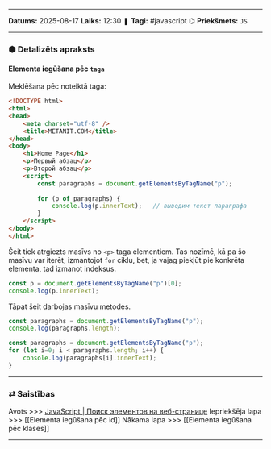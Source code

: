 ___

**Datums:** 2025-08-17
**Laiks:** 12:30
❚ **Tagi:** #javascript 
⌬ **Priekšmets:**  `JS`

---
### ⬢ Detalizēts apraksts
#### Elementa iegūšana pēc `taga`

Meklēšana pēc noteiktā taga:

```html
<!DOCTYPE html>
<html>
<head>
    <meta charset="utf-8" />
    <title>METANIT.COM</title>
</head>
<body>
    <h1>Home Page</h1>
    <p>Первый абзац</p>
    <p>Второй абзац</p>
    <script>
        const paragraphs = document.getElementsByTagName("p");
  
        for (p of paragraphs) {
            console.log(p.innerText);   // выводим текст параграфа
        }
    </script>
</body>
</html>
```

Šeit tiek atrgiezts masīvs no `<p>` taga elementiem. Tas nozīmē, kā pa šo masīvu var iterēt, izmantojot `for` ciklu, bet, ja vajag piekļūt pie konkrēta elementa, tad izmanot indeksus.

```js
const p = document.getElementsByTagName("p")[0];
console.log(p.innerText);
```

Tāpat šeit darbojas masīvu metodes.

```js
const paragraphs = document.getElementsByTagName("p");
console.log(paragraphs.length);
```

```js
const paragraphs = document.getElementsByTagName("p");
for (let i=0; i < paragraphs.length; i++) {
    console.log(paragraphs[i].innerText);
}
```

---
### ⇄ Saistības

Avots >>> [JavaScript \| Поиск элементов на веб-странице](https://metanit.com/web/javascript/8.2.php)
Iepriekšēja lapa >>> [[Elementa iegūšana pēc id]]
Nākama lapa >>> [[Elementa iegūšana pēc klases]]

---